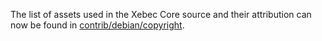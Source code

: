 The list of assets used in the Xebec Core source and their attribution can now be found in [contrib/debian/copyright](../contrib/debian/copyright).
